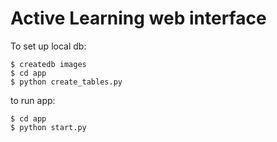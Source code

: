 # Active Learning web interface

To set up local db:
```
$ createdb images
$ cd app
$ python create_tables.py
```

to run app:
```
$ cd app
$ python start.py
```

